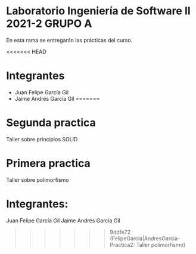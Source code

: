 # Laboratorio Ingeniería de Software II 2021-2 GRUPO A

En esta rama se entregarán las prácticas del curso.

<<<<<<< HEAD
# Integrantes
- Juan Felipe García Gil
- Jaime Andrés García Gil
=======
# Segunda practica

Taller sobre principios SOLID

# Primera practica

Taller sobre polimorfismo

# Integrantes: 

 Juan Felipe García Gil
 Jaime Andrés García Gil
>>>>>>> 9ddfe72 (FelipeGarcia|AndresGarcia-Practica2: Taller polimorfismo)
